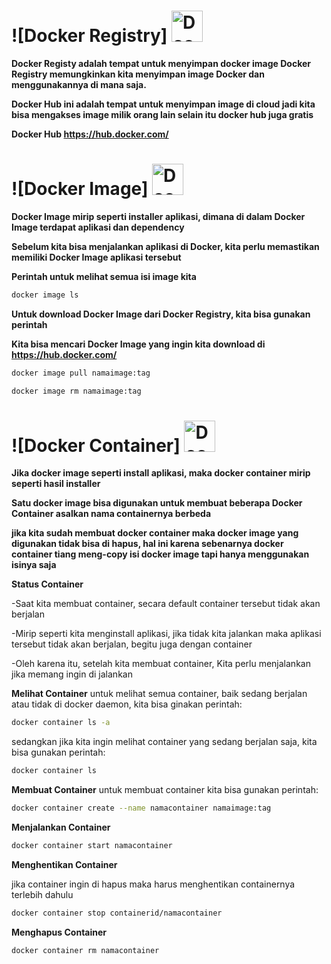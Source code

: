 # ![Docker Registry] <img src="https://www.docker.com/wp-content/uploads/2022/03/Moby-logo.png" alt="Docker" width="50">
**Docker Registy adalah tempat untuk menyimpan docker image Docker Registry memungkinkan kita menyimpan image Docker dan menggunakannya di mana saja.**

**Docker Hub ini adalah tempat untuk menyimpan image di cloud jadi kita bisa mengakses image milik orang lain selain itu docker hub juga gratis**

**Docker Hub https://hub.docker.com/**

# ![Docker Image] <img src="https://www.docker.com/wp-content/uploads/2022/03/Moby-logo.png" alt="Docker" width="50">
**Docker Image mirip seperti installer aplikasi, dimana di dalam Docker Image terdapat aplikasi dan dependency**

**Sebelum kita bisa menjalankan aplikasi di Docker, kita perlu memastikan memiliki Docker Image aplikasi tersebut**

**Perintah untuk melihat semua isi image kita**

```bash
docker image ls
```

**Untuk download Docker Image dari Docker Registry, kita bisa gunakan perintah**

**Kita bisa mencari Docker Image yang ingin kita download di https://hub.docker.com/**

```bash
docker image pull namaimage:tag
```

```bash
docker image rm namaimage:tag
```

# ![Docker Container] <img src="https://www.docker.com/wp-content/uploads/2022/03/Moby-logo.png" alt="Docker" width="50">
**Jika docker image seperti install aplikasi, maka docker container mirip seperti hasil installer**

**Satu docker image bisa digunakan untuk membuat beberapa Docker Container asalkan nama containernya berbeda**

**jika kita sudah membuat docker container maka docker image yang digunakan tidak bisa di hapus, hal ini karena sebenarnya docker container tiang meng-copy isi docker image tapi hanya menggunakan isinya saja**

**Status Container**

-Saat kita membuat container, secara default container tersebut tidak akan berjalan

-Mirip seperti kita menginstall aplikasi, jika tidak kita jalankan maka aplikasi tersebut tidak akan berjalan, begitu juga dengan container

-Oleh karena itu, setelah kita membuat container, Kita perlu menjalankan jika memang ingin di jalankan

**Melihat Container**
untuk melihat semua container, baik sedang berjalan atau tidak di docker daemon, kita bisa ginakan perintah:

```bash
docker container ls -a
```

sedangkan jika kita ingin melihat container yang sedang berjalan saja, kita bisa gunakan perintah:

```bash
docker container ls
```

**Membuat Container**
untuk membuat container kita bisa gunakan perintah:

```bash
docker container create --name namacontainer namaimage:tag
```

**Menjalankan Container**

```bash
docker container start namacontainer
```

**Menghentikan Container**

jika container ingin di hapus maka harus menghentikan containernya terlebih dahulu

```bash
docker container stop containerid/namacontainer
```

**Menghapus Container**

```bash
docker container rm namacontainer
```
